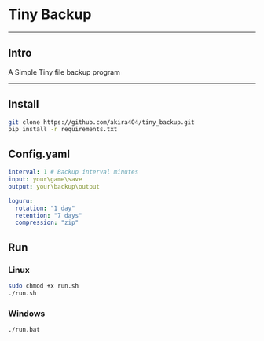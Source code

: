 # Tiny Backup

---

## Intro
A Simple Tiny file backup program

---

## Install
```bash
git clone https://github.com/akira4O4/tiny_backup.git
pip install -r requirements.txt
```

## Config.yaml

```yaml
interval: 1 # Backup interval minutes
input: your\game\save
output: your\backup\output

loguru:
  rotation: "1 day"
  retention: "7 days"
  compression: "zip"
```

## Run
### Linux
```bash
sudo chmod +x run.sh
./run.sh
```

### Windows
```bash
./run.bat
```
